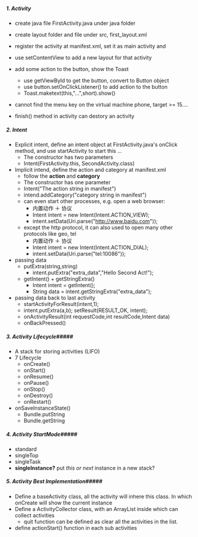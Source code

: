 ##### 1. Activity #####
* create java file FirstActivity.java under java folder
* create layout folder and file under src, first_layout.xml
* register the activity at manifest.xml, set it as main activity and
* use setContentView to add a new layout for that activity
* add some action to the button, show the Toast
   * use getViewById to get the button, convert to Button object
   * use button.setOnClickListener() to add action to the button
   * Toast.maketext(this,"...",short).show()

* cannot find the menu key on the virtual machine phone, target >= 15....
* finish() method in activity can destory an activity


##### 2. Intent #####
* Explicit intent, define an intent object at FirstActivity.java's onClick method, and use startActivity to start this ...
  * The constructor has two parameters
  * Intent(FirstActivity.this, SecondActivity.class)
* Implicit intend, define the action and category at manifest.xml
  * follow the **action** and **category**
  * The constructor has one parameter
  * Intent("The action string in manifest")
  * intend.addCategory("category string in manifest")
  * can even start other processes, e.g. open a web browser:
    * 内置动作 ＋ 协议
    * Intent intent = new Intent(Intent.ACTION_VIEW);
    * intent.setData(Uri.parse("http://www.baidu.com"));
  * except the http protocol, it can also used to open many other protocols like geo, tel
    * 内置动作 ＋ 协议
    * Intent intent = new Intent(Intent.ACTION_DIAL);
    * intent.setData(Uri.parse("tel:10086"));
* passing data
  * putExtra(string,string)
    * intent.putExtra("extra_data","Hello Second Act!");
  * getIntent() + getStringExtra()
    * Intent intent = getIntent();
    * String data = intent.getStringExtra("extra_data");
* passing data back to last activity
  * startActivityForResult(intent,1);
  * intent.putExtra(a,b); setResult(RESULT_OK, intent);
  * onActivityResult(int requestCode,int resultCode,Intent data)
  * onBackPressed()

##### 3. Activity Lifecycle#####
* A stack for storing activities (LIFO)
* 7 Lifecycle
  * onCreate()
  * onStart()
  * onResume()
  * onPause()
  * onStop()
  * onDestroy()
  * onRestart()
* onSaveInstanceState()
  * Bundle.putString
  * Bundle.getString

##### 4. Activity StartMode#####
* standard
* singleTop
* singleTask
* **singleInstance?** put *this or next* instance in a new stack?

##### 5. Activity Best Implementation#####
* Define a baseActivity class, all the activity will inhere this class. In which onCreate will show the current instance
* Define a ActivityCollector class, with an ArrayList inside which can collect activities
  * quit function can be defined as clear all the activities in the list.
* define actionStart() function in each sub activities
